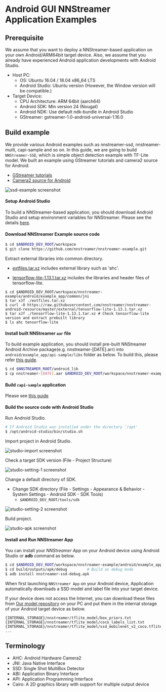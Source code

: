 # Android GUI NNStreamer Application Examples

## Prerequisite

We assume that you want to deploy a NNStreamer-based application on your own Android/ARM64bit target device.
Also, we assume that you already have experienced Android application developments with Android Studio.

 * Host PC:
   * OS: Ubuntu 16.04 / 18.04 x86_64 LTS
   * Android Studio: Ubuntu version (However, the Window version will be compatible.)
 * Target Device:
   * CPU Architecture: ARM 64bit (aarch64)
   * Android SDK: Min version 24 (Nougat)
   * Android NDK: Use default ndk-bundle in Android Studio
   * GStreamer: gstreamer-1.0-android-universal-1.16.0

## Build example

We provide various Android examples such as nnstreamer-ssd, nnstreamer-multi, capi-sample and so on. In this guide, we are going to build `NNStreamer-SSD`, which is simple object detection example with TF-Lite model. We built an example using GStreamer tutorials and camera2 source for Android.
- [GStreamer tutorials](https://gitlab.freedesktop.org/gstreamer/gst-docs/)
- [Camera2 source for Android](https://justinjoy9to5.blogspot.com/2017/10/gstreamer-camera-2-source-for-android.html)

![ssd-example screenshot](screenshot/screenshot_ssd.jpg)

#### Setup Android Studio

To build a NNStreamer-based application, you should download Android Studio and setup environment variables for NNStreamer. Please see the details [here](https://github.com/nnstreamer/nnstreamer/blob/master/api/android/README.md).

#### Download NNStreamer Example source code

```bash
$ cd $ANDROID_DEV_ROOT/workspace
$ git clone https://github.com/nnstreamer/nnstreamer-example.git
```

Extract external libraries into common directory.

* [extfiles.tar.xz](common/jni/extfiles.tar.xz) includes external library such as 'ahc'.

* [tensorflow-lite-1.13.1.tar.xz](https://raw.githubusercontent.com/nnstreamer/nnstreamer-android-resource/master/external/tensorflow-lite-1.13.1.tar.xz) includes the libraries and header files of tensorflow-lite.

```
$ cd $ANDROID_DEV_ROOT/workspace/nnstreamer-example/android/example_app/common/jni
$ tar xJf ./extfiles.tar.xz
$ curl -O https://raw.githubusercontent.com/nnstreamer/nnstreamer-android-resource/master/external/tensorflow-lite-1.13.1.tar.xz
$ tar xJf ./tensorflow-lite-1.13.1.tar.xz # Check tensorflow-lite version and extract prebuilt library
$ ls ahc tensorflow-lite
```

#### Install built NNStreamer `aar` file

To build example application, you should install pre-built NNStreamer Android Archive package(e.g. nnstreamer-[DATE].arr) into `android/example_app/api-sample/libs` folder as below. To build this, please refer [this guide](https://github.com/nnstreamer/nnstreamer/tree/master/api/android).


```bash
$ cd $NNSTREAMER_ROOT/android_lib
$ cp nnstreamer-[DATE].aar $ANDROID_DEV_ROOT/workspace/nnstreamer-example/android/example_app/api-sample/libs
```

#### Build `capi-sample` application

Please see [this guide](./capi-sample/README.md)

#### Build the source code with Android Studio

Run Android Studio.

```bash
# If Android Studio was installed under the directory '/opt'
$ /opt/android-studio/bin/studio.sh
```

Import project in Android Studio.

![studio-import screenshot](screenshot/screenshot_studio_import_project.png)

Check a target SDK version (File - Project Structure)

![studio-setting-1 screenshot](screenshot/screenshot_studio_setting_1.png)

Change a default directory of SDK.
- Change SDK directory (File - Settings - Appearance & Behavior - System Settings - Android SDK - SDK Tools)
  - ```$ANDROID_DEV_ROOT/tools/sdk```

![studio-setting-2 screenshot](screenshot/screenshot_studio_setting_2.png)

Build project.

![studio-apk screenshot](screenshot/screenshot_studio_apk.png)

#### Install and Run NNStreamer App

You can install your _NNStreamer App_ on your Android device using Android Studio or __adb__ command as below.
```bash
$ cd $ANDROID_DEV_ROOT/workspace/nnstreamer-example/android/example_app/nnstreamer-ssd
$ cd build/outputs/apk/debug         # Build as debug mode
$ adb install nnstreamer-ssd-debug.apk
```

When first launching `NNStreamer App` on your Android device, Application automatically downloads a SSD model and label file into your target device.

If your device does not access the Internet, you can download these files from [Our model repository](http://nnstreamer.mooo.com/warehouse/nnmodels/) on your PC and put them in the internal storage of your Android target device as below.

```
{INTERNAL_STORAGE}/nnstreamer/tflite_model/box_priors.txt
{INTERNAL_STORAGE}/nnstreamer/tflite_model/coco_labels_list.txt
{INTERNAL_STORAGE}/nnstreamer/tflite_model/ssd_mobilenet_v2_coco.tflite
...
```

## Terminology
* AHC: Android Hardware Camera2
* JNI: Java Native Interface
* SSD: Single Shot MultiBox Detector
* ABI: Application Binary Interface
* API: Application Programming Interface
* Cairo: A 2D graphics library with support for multiple output device
